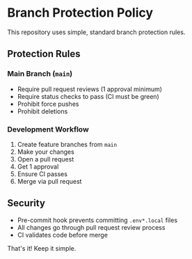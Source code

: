 # Branch Protection Policy

This repository uses simple, standard branch protection rules.

## Protection Rules

### Main Branch (`main`)
- Require pull request reviews (1 approval minimum)
- Require status checks to pass (CI must be green)
- Prohibit force pushes
- Prohibit deletions

### Development Workflow
1. Create feature branches from `main`
2. Make your changes
3. Open a pull request
4. Get 1 approval
5. Ensure CI passes
6. Merge via pull request

## Security
- Pre-commit hook prevents committing `.env*.local` files
- All changes go through pull request review process
- CI validates code before merge

That's it! Keep it simple.